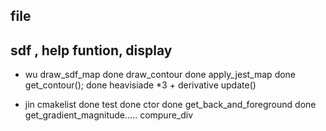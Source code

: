 

## file 
## sdf , help funtion, display



* wu
draw_sdf_map done 
draw_contour done
apply_jest_map done
get_contour(); done
heavisiade *3 + derivative
update()

* jin
cmakelist done
test done 
ctor done 
get_back_and_foreground done 
get_gradient_magnitude.....
compure_div
